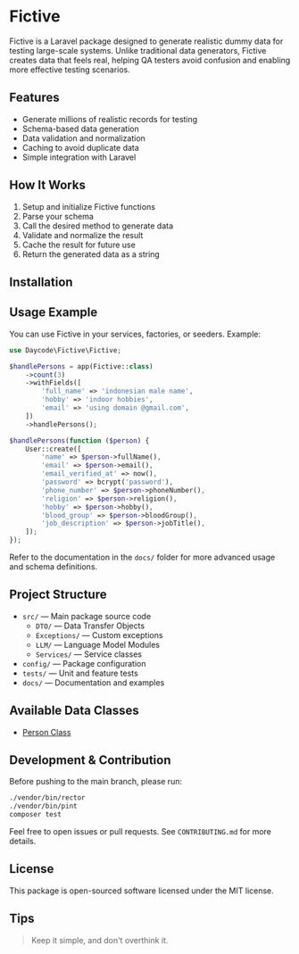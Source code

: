 # Fictive

Fictive is a Laravel package designed to generate realistic dummy data for testing large-scale systems. Unlike traditional data generators, Fictive creates data that feels real, helping QA testers avoid confusion and enabling more effective testing scenarios.

## Features

- Generate millions of realistic records for testing
- Schema-based data generation
- Data validation and normalization
- Caching to avoid duplicate data
- Simple integration with Laravel

## How It Works

1. Setup and initialize Fictive functions
2. Parse your schema
3. Call the desired method to generate data
4. Validate and normalize the result
5. Cache the result for future use
6. Return the generated data as a string

## Installation

## Usage Example

You can use Fictive in your services, factories, or seeders. Example:

```php
use Daycode\Fictive\Fictive;

$handlePersons = app(Fictive::class)
    ->count(3)
    ->withFields([
        'full_name' => 'indonesian male name',
        'hobby' => 'indoor hobbies',
        'email' => 'using domain @gmail.com',
    ])
    ->handlePersons();

$handlePersons(function ($person) {
    User::create([
        'name' => $person->fullName(),
        'email' => $person->email(),
        'email_verified_at' => now(),
        'password' => bcrypt('password'),
        'phone_number' => $person->phoneNumber(),
        'religion' => $person->religion(),
        'hobby' => $person->hobby(),
        'blood_group' => $person->bloodGroup(),
        'job_description' => $person->jobTitle(),
    ]);
});
```

Refer to the documentation in the `docs/` folder for more advanced usage and schema definitions.

## Project Structure

- `src/` — Main package source code
  - `DTO/` — Data Transfer Objects
  - `Exceptions/` — Custom exceptions
  - `LLM/` — Language Model Modules
  - `Services/` — Service classes
- `config/` — Package configuration
- `tests/` — Unit and feature tests
- `docs/` — Documentation and examples

## Available Data Classes
- [Person Class](https://github.com/dayCod/fictive/blob/master/docs/class/Person.md)

## Development & Contribution

Before pushing to the main branch, please run:

```sh
./vendor/bin/rector
./vendor/bin/pint
composer test
```

Feel free to open issues or pull requests. See `CONTRIBUTING.md` for more details.

## License

This package is open-sourced software licensed under the MIT license.

## Tips

> Keep it simple, and don't overthink it.
